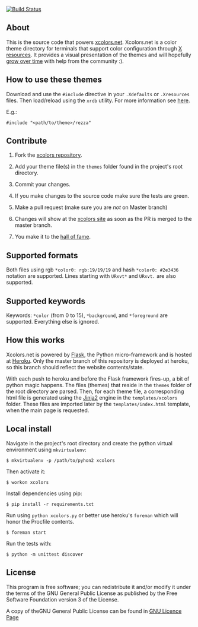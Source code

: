 [![Build Status](https://travis-ci.org/tlatsas/xcolors.svg?branch=master)](https://travis-ci.org/tlatsas/xcolors)

About
-----

This is the source code that powers [xcolors.net](http://xcolors.net). Xcolors.net is a color theme
directory for terminals that support color configuration through
[X resources](http://en.wikipedia.org/wiki/X_resources). It provides a visual presentation of the themes
and will hopefully [grow over time](https://github.com/tlatsas/xcolors#contribute) with help from
the community :).


How to use these themes
-----------------------

Download and use the `#include` directive in your `.Xdefaults` or `.Xresources` files. Then load/reload
using the `xrdb` utility. For more information see [here](http://kb.mit.edu/confluence/pages/viewpage.action?pageId=3907291).

E.g.:

    #include "<path/to/theme>/rezza"


Contribute
----------

1.  Fork the [xcolors repository](https://github.com/tlatsas/xcolors).

2.  Add your theme file(s) in the `themes` folder found in the project's root directory.

3.  Commit your changes.

4.  If you make changes to the source code make sure the tests are green.

5.  Make a pull request (make sure you are *not* on Master branch)

6.  Changes will show at the [xcolors site](http://xcolors.net) as soon as the PR is merged to the master branch.

7.  You make it to the [hall of fame](https://github.com/tlatsas/xcolors/contributors).


Supported formats
-----------------

Both files using rgb `*color0: rgb:19/19/19` and hash `*color0: #2e3436` notation are supported.
Lines starting with `URxvt*` and `URxvt.` are also supported.


Supported keywords
------------------

Keywords: `*color` (from 0 to 15), `*background`, and `*foreground` are supported.
Everything else is ignored.


How this works
--------------

Xcolors.net is powered by [Flask](http://flask.pocoo.org/), the Python micro-framework and is
hosted at [Heroku](http://www.heroku.com). Only the master branch of this repository is deployed at heroku,
so this branch should reflect the website contents/state.

With each push to heroku and before the Flask framework fires-up, a bit of python magic happens.
The files (themes) that reside in the `themes` folder of the root directory are parsed. Then, for each
theme file, a corresponding html file is generated using the [Jinja2](http://jinja.pocoo.org/) engine in
the `templates/xcolors` folder. These files are imported later by the `templates/index.html` template,
when the main page is requested.


Local install
-------------

Navigate in the project's root directory and create the python virtual environment using `mkvirtualenv`:

    $ mkvirtualenv -p /path/to/pyhon2 xcolors

Then activate it:

    $ workon xcolors

Install dependencies using pip:

    $ pip install -r requirements.txt

Run using `python xcolors.py` or better use heroku's `foreman` which will honor the Procfile contents.

    $ foreman start

Run the tests with:

    $ python -m unittest discover


License
-------

This program is free software; you can redistribute it and/or modify it under the terms of
the GNU General Public License as published by the Free Software Foundation version 3 of the License.

A copy of theGNU General Public License can be found in [GNU Licence Page](http://www.gnu.org/licenses/gpl.html)

